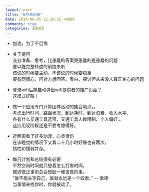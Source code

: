 ```yaml
---
layout: post
title: "6月流水帐"
date: 2014-06-05 22:28:15 +0800
comments: true
categories: [随感]
---
```


- 加油，为了不后悔

- 关于提问  
充分准备、思考，比愚蠢的答案更愚蠢的是愚蠢的问题  
要以能完整转述的前提来听  
该说的时侯要主动，不该说的时侯要稳重  
要有同情心，问对方想回答、表白、探讨但从来没人真正关心的问题

- 登录wifi后能自动弹出wifi提供者的推广页面？  
这模式好酷！

- 做一个应用专门计算团体活动的集合地点。。  
考虑出行时间、路面状况、到达耗时、到达资费、收入水平、  
各有什么交通工具选项、交通工具人数限制、个人偏好...  
这应用现阶段还是不要考虑得好。

- 近两周看了好多动漫，心灵很伤  
在该睡觉的情况下又看二十几小时好像也有两次，  
惰性和懦弱并存。

- 每日计划和总结很有必要  
不然空闲时间就只想着怎么打发时间，  
被迫做正事前总会想起一堆该做的事。  
“谁不能主宰自己，谁就永远是一个奴隶。” -- 歌德  
当事情来找你时，你就被动了。


